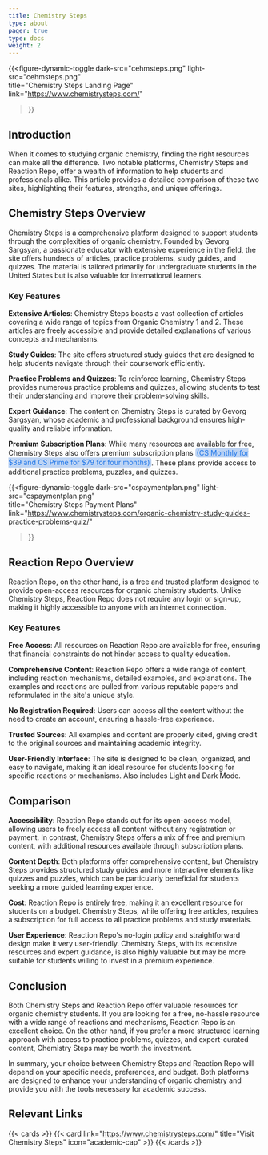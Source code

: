 ```yaml
---
title: Chemistry Steps
type: about
pager: true
type: docs
weight: 2
---
```

<style>
  /* Define CSS variables for light and dark mode colors */
  :root {
    --highlight-bg-light: #bdd4f4; /* Light mode background color */
    --highlight-text-light: #1a73e8; /* Light mode text color */
    --highlight-bg-dark: #2168d5; /* Dark mode background color (brighter) */
    --highlight-text-dark: #ffffff; /* Dark mode text color (brighter) */
  }

  /* Apply the light mode variables by default */
  .highlight2 {
    background-color: var(--highlight-bg-light);
    color: var(--highlight-text-light);
    border-radius: 5px;
    padding: 0.1em 0.2em;
    display: inline;
    line-height: 1.4;
    margin: 0;
  }

  /* Use media query to detect dark mode and apply dark mode variables */
  @media (prefers-color-scheme: dark) {
    .highlight2 {
      background-color: var(--highlight-bg-dark);
      color: var(--highlight-text-dark);
    }
  }
</style>


{{<figure-dynamic-toggle
    dark-src="cehmsteps.png" 
    light-src="cehmsteps.png"  
    title="Chemistry Steps Landing Page"
    link="https://www.chemistrysteps.com/"
>}}

## Introduction

When it comes to studying organic chemistry, finding the right resources can make all the difference. Two notable platforms, Chemistry Steps and Reaction Repo, offer a wealth of information to help students and professionals alike. This article provides a detailed comparison of these two sites, highlighting their features, strengths, and unique offerings.

## Chemistry Steps Overview

Chemistry Steps is a comprehensive platform designed to support students through the complexities of organic chemistry. Founded by Gevorg Sargsyan, a passionate educator with extensive experience in the field, the site offers hundreds of articles, practice problems, study guides, and quizzes. The material is tailored primarily for undergraduate students in the United States but is also valuable for international learners.

### Key Features

**Extensive Articles**: Chemistry Steps boasts a vast collection of articles covering a wide range of topics from Organic Chemistry 1 and 2. These articles are freely accessible and provide detailed explanations of various concepts and mechanisms.

**Study Guides**: The site offers structured study guides that are designed to help students navigate through their coursework efficiently.

**Practice Problems and Quizzes**: To reinforce learning, Chemistry Steps provides numerous practice problems and quizzes, allowing students to test their understanding and improve their problem-solving skills.

**Expert Guidance**: The content on Chemistry Steps is curated by Gevorg Sargsyan, whose academic and professional background ensures high-quality and reliable information.

**Premium Subscription Plans**: While many resources are available for free, Chemistry Steps also offers premium subscription plans <mark class="highlight2">(CS Monthly for $39 and CS Prime for $79 for four months)</mark>. These plans provide access to additional practice problems, puzzles, and quizzes.

{{<figure-dynamic-toggle
    dark-src="cspaymentplan.png" 
    light-src="cspaymentplan.png"  
    title="Chemistry Steps Payment Plans"
    link="https://www.chemistrysteps.com/organic-chemistry-study-guides-practice-problems-quiz/"
>}}

## Reaction Repo Overview

Reaction Repo, on the other hand, is a free and trusted platform designed to provide open-access resources for organic chemistry students. Unlike Chemistry Steps, Reaction Repo does not require any login or sign-up, making it highly accessible to anyone with an internet connection.

### Key Features

**Free Access**: All resources on Reaction Repo are available for free, ensuring that financial constraints do not hinder access to quality education.

**Comprehensive Content**: Reaction Repo offers a wide range of content, including reaction mechanisms, detailed examples, and explanations. The examples and reactions are pulled from various reputable papers and reformulated in the site's unique style.

**No Registration Required**: Users can access all the content without the need to create an account, ensuring a hassle-free experience.

**Trusted Sources**: All examples and content are properly cited, giving credit to the original sources and maintaining academic integrity.

**User-Friendly Interface**: The site is designed to be clean, organized, and easy to navigate, making it an ideal resource for students looking for specific reactions or mechanisms. Also includes Light and Dark Mode.

## Comparison

**Accessibility**: Reaction Repo stands out for its open-access model, allowing users to freely access all content without any registration or payment. In contrast, Chemistry Steps offers a mix of free and premium content, with additional resources available through subscription plans.

**Content Depth**: Both platforms offer comprehensive content, but Chemistry Steps provides structured study guides and more interactive elements like quizzes and puzzles, which can be particularly beneficial for students seeking a more guided learning experience.

**Cost**: Reaction Repo is entirely free, making it an excellent resource for students on a budget. Chemistry Steps, while offering free articles, requires a subscription for full access to all practice problems and study materials.

**User Experience**: Reaction Repo's no-login policy and straightforward design make it very user-friendly. Chemistry Steps, with its extensive resources and expert guidance, is also highly valuable but may be more suitable for students willing to invest in a premium experience.

## Conclusion

Both Chemistry Steps and Reaction Repo offer valuable resources for organic chemistry students. If you are looking for a free, no-hassle resource with a wide range of reactions and mechanisms, Reaction Repo is an excellent choice. On the other hand, if you prefer a more structured learning approach with access to practice problems, quizzes, and expert-curated content, Chemistry Steps may be worth the investment.

In summary, your choice between Chemistry Steps and Reaction Repo will depend on your specific needs, preferences, and budget. Both platforms are designed to enhance your understanding of organic chemistry and provide you with the tools necessary for academic success.

## Relevant Links

{{< cards >}}
  {{< card link="https://www.chemistrysteps.com/" title="Visit Chemistry Steps" icon="academic-cap" >}}
{{< /cards >}}